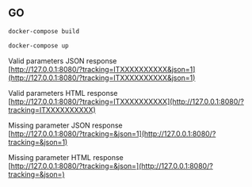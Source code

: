 ## GO

```bash
docker-compose build
```

```bash
docker-compose up
```

Valid parameters JSON response\
[http://127.0.0.1:8080/?tracking=ITXXXXXXXXXX&json=1](http://127.0.0.1:8080/?tracking=ITXXXXXXXXXX&json=1)

Valid parameters HTML response\
[http://127.0.0.1:8080/?tracking=ITXXXXXXXXXX](http://127.0.0.1:8080/?tracking=ITXXXXXXXXXX)

Missing parameter JSON response\
[http://127.0.0.1:8080/?tracking=&json=1](http://127.0.0.1:8080/?tracking=&json=1)

Missing parameter HTML response\
[http://127.0.0.1:8080/?tracking=&json=](http://127.0.0.1:8080/?tracking=&json=)
